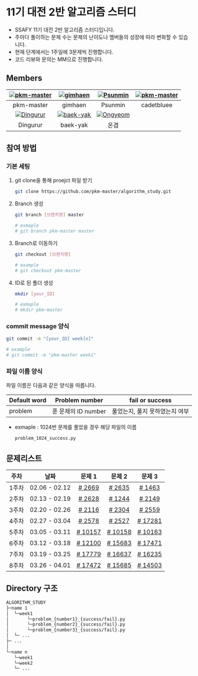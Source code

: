 # 11기 대전 2반 알고리즘 스터디

- SSAFY 11기 대전 2반 알고리즘 스터디입니다. 
- 주마다 풀이하는 문제 수는 문제의 난이도나 멤버들의 성장에 따라 변화할 수 있습니다.
- 현재 단계에서는 1주일에 3문제씩 진행합니다.
- 코드 리뷰와 문의는 MM으로 진행합니다.


## Members

|[![pkm-master](https://avatars.githubusercontent.com/u/156387263)](https://github.com/pkm-master)|[![gimhaen](https://avatars.githubusercontent.com/u/156387355)](https://github.com/gimhaen)|[![Psunmin](https://avatars.githubusercontent.com/u/81965009)](https://github.com/Psunmin)|[![pkm-master](https://avatars.githubusercontent.com/u/156387247)](https://github.com/cadetbluee)|
|:---:|:---:|:---:|:---:|
pkm-master|gimhaen|Psunmin|cadetbluee|
[![Dingurur](https://avatars.githubusercontent.com/u/155876321)](https://github.com/BYULNA-YUJINJANG)|[![baek-yak](https://avatars.githubusercontent.com/u/156387334)](https://github.com/baek-yak)|[![Ongyeom](https://avatars.githubusercontent.com/u/156387292)](https://github.com/Ongyeom)|
Dingurur|baek-yak|온겸|

## 참여 방법

### 기본 세팅

1. git clone을 통해 proejct 파일 받기
   ```bash
   git clone https://github.com/pkm-master/algorithm_study.git
   ```

2. Branch 생성
   ```bash
   git branch [브랜치명] master

   # exmaple
   # git branch pkm-master master
   ```

3. Branch로 이동하기
   ```bash
   git checkout [브랜치명]

   # example
   # git checkout pkm-master
   ```
4. ID로 된 폴더 생성
   ```bash
   mkdir [your_ID]

   # exmaple 
   # mkdir pkm-master
   ```

### commit message 양식
   ```bash
   git commit -m "[your_ID] week[n]"

   # example
   # git commit -m "pkm-master week1" 
   ```

### 파일 이름 양식

파일 이름은 다음과 같은 양식을 따릅니다.

|Default word|Problem number|fail or success|
|------|---|---|
|problem| 푼 문제의 ID number|풀었는지, 풀지 못하였는지 여부|

- exmaple : 1024번 문제를 풀었을 경우 해당 파일의 이름
    ```python
    problem_1024_success.py
    ```
  


## 문제리스트

|주차|날짜|문제 1|문제 2|문제 3|
|:----:|:------:|:---:|:---:|:---:|
|1주차|02.06 - 02.12| [# 2669](https://www.acmicpc.net/problem/2669) |[# 2635](https://www.acmicpc.net/problem/2635)| [# 1463](https://www.acmicpc.net/problem/1463)
|2주차|02.13 - 02.19| [# 2628](https://www.acmicpc.net/problem/2628) |[# 1244](https://www.acmicpc.net/problem/1244)| [# 2149](https://www.acmicpc.net/problem/2149)
|3주차|02.20 - 02.26| [# 2116](https://www.acmicpc.net/problem/2116) |[# 2304](https://www.acmicpc.net/problem/2304)| [# 2559](https://www.acmicpc.net/problem/2559)
|4주차|02.27 - 03.04| [# 2578](https://www.acmicpc.net/problem/2578) |[# 2527](https://www.acmicpc.net/problem/2527)| [# 17281](https://www.acmicpc.net/problem/17281)
|5주차|03.05 - 03.11| [# 10157](https://www.acmicpc.net/problem/10157) |[# 10158](https://www.acmicpc.net/problem/10158)| [# 10163](https://www.acmicpc.net/problem/10163)
|6주차|03.12 - 03.18| [# 12100](https://www.acmicpc.net/problem/12100) |[# 15683](https://www.acmicpc.net/problem/15683)| [# 17471](https://www.acmicpc.net/problem/17471)
|7주차|03.19 - 03.25| [# 17779](https://www.acmicpc.net/problem/17779) |[# 16637](https://www.acmicpc.net/problem/16637)| [# 16235](https://www.acmicpc.net/problem/16235)
|8주차|03.26 - 04.01| [# 17472](https://www.acmicpc.net/problem/17472) |[# 15685](https://www.acmicpc.net/problem/15685)| [# 14503](https://www.acmicpc.net/problem/14503)

## Directory 구조
```MarkDown 
ALGORITHM_STUDY
├─name 1
│  └─week1
│       └─problem_{number1}_{success/fail}.py
│       └─problem_{number2}_{success/fail}.py
│       └─problem_{number3}_{success/fail}.py
│  └─ ...
├─ ... 
│  
└─name n
   └─week1
   └─week2
   └─ ...

```
